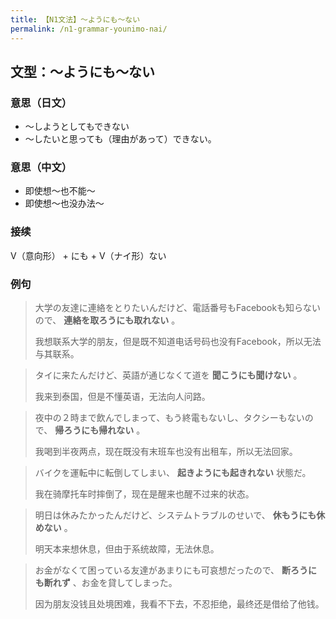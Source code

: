 ```yaml
---
title: 【N1文法】〜ようにも〜ない
permalink: /n1-grammar-younimo-nai/
---
```


## 文型：〜ようにも〜ない

### 意思（日文）

- 〜しようとしてもできない
- 〜したいと思っても（理由があって）できない。

### 意思（中文）

- 即使想〜也不能〜
- 即使想〜也没办法〜

### 接续

V（意向形） + にも + V（ナイ形）ない

### 例句

> 大学の友達に連絡をとりたいんだけど、電話番号もFacebookも知らないので、 **連絡を取ろうにも取れない** 。
>
> 我想联系大学的朋友，但是既不知道电话号码也没有Facebook，所以无法与其联系。

> タイに来たんだけど、英語が通じなくて道を **聞こうにも聞けない** 。
>
> 我来到泰国，但是不懂英语，无法向人问路。

> 夜中の２時まで飲んでしまって、もう終電もないし、タクシーもないので、 **帰ろうにも帰れない** 。
>
> 我喝到半夜两点，现在既没有末班车也没有出租车，所以无法回家。

> バイクを運転中に転倒してしまい、 **起きようにも起きれない** 状態だ。
>
> 我在骑摩托车时摔倒了，现在是醒来也醒不过来的状态。

> 明日は休みたかったんだけど、システムトラブルのせいで、 **休もうにも休めない** 。
>
> 明天本来想休息，但由于系统故障，无法休息。

> お金がなくて困っている友達があまりにも可哀想だったので、 **断ろうにも断れず** 、お金を貸してしまった。
>
> 因为朋友没钱且处境困难，我看不下去，不忍拒绝，最终还是借给了他钱。